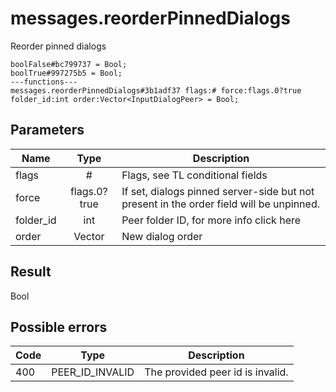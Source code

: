 # messages.reorderPinnedDialogs
Reorder pinned dialogs

```
boolFalse#bc799737 = Bool;
boolTrue#997275b5 = Bool;
---functions---
messages.reorderPinnedDialogs#3b1adf37 flags:# force:flags.0?true folder_id:int order:Vector<InputDialogPeer> = Bool;
```

## Parameters
| Name | Type | Description |
| ---- | :----: | ----------- |
| flags | # | Flags, see TL conditional fields |
| force | flags.0?true | If set, dialogs pinned server-side but not present in the order field will be unpinned. |
| folder_id | int | Peer folder ID, for more info click here |
| order | Vector<InputDialogPeer> | New dialog order |


## Result
Bool

## Possible errors
| Code | Type | Description |
| ---- | :----: | ----------- |
| 400 | PEER_ID_INVALID | The provided peer id is invalid. |

